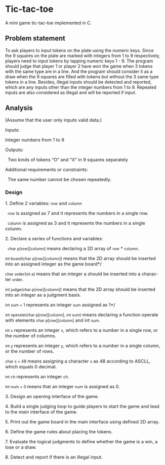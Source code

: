 # Tic-tac-toe
A mini game tic-tac-toe implemented in C.

## Problem statement
To ask players to input tokens on the plate using the numeric keys. Since the 9 squares on the plate are marked with integers from 1 to 9 respectively, players need to input tokens by tapping numeric keys 1 - 9. The program should judge that player 1 or player 2 have won the game when 3 tokens with the same type are in a line. And the program should consider it as a draw when the 9 squares are filled with tokens but without the 3 same type tokens in a line. Besides, illegal inputs should be detected and reported, which are any inputs other than the integer numbers from 1 to 9. Repeated inputs are also considered as illegal and will be reported if input.

## Analysis

<p align="left" style=""><span lang="EN-US" style="font-size:11.0pt;">(Assume that the user only inputs valid data.)</span></p>

<p align="left" style=""><span lang="EN-US" style="font-size:11.0pt;">Inputs: </span></p>

<p align="left" style=""><span lang="EN-US" style="font-size:11.0pt;">Integer numbers from 1 to 9</span></p>

<p align="left" style=""><span lang="EN-US" style="font-size:11.0pt;">Outputs: </span></p>

<p align="left" style=""><span lang="EN-US" style="font-size:11.0pt;"><span style="">&nbsp; </span>Two kinds of
tokens “O” and “X” in 9 squares separately</span></p>

<p align="left" style=""><span lang="EN-US" style="font-size:11.0pt;">Additional requirements or constraints: </span></p>

<p align="left" style=""><span lang="EN-US" style="font-size:11.0pt;"><span style="">&nbsp; </span>The same number
cannot be chosen repeatedly.</span></p>

<h3><span lang="EN-US">Design</span></h3>

<p align="left" style=""><span lang="EN-US" style="font-size:11.0pt;">1. Define 2 variables: </span><span lang="EN-US" style="font-size:9.5pt;">row</span><span lang="EN-US" style="font-size:11.0pt;"> and </span><span lang="EN-US" style="font-size:9.5pt;">column</span><span lang="EN-US" style="font-size:11.0pt;"></span></p>

<p align="left" style=""><span lang="EN-US" style="font-size:11.0pt;"><span style="">&nbsp; </span></span><span lang="EN-US" style="font-size:9.5pt;">row</span><span lang="EN-US" style="font-size:11.0pt;"> is assigned as 7 and it
represents the numbers in a single row.</span></p>

<p align="left" style=""><span lang="EN-US" style="font-size:11.0pt;"><span style="">&nbsp; </span></span><span lang="EN-US" style="font-size:9.5pt;">column</span><span lang="EN-US" style="font-size:11.0pt;"> is assigned as 3 and it
represents the numbers in a single column.</span></p>

<p align="left" style=""><span lang="EN-US" style="font-size:11.0pt;">2. Declare a series of functions and variables:</span></p>

<p align="left" style=""><span lang="EN-US" style="font-size:11.0pt;"><span style="">&nbsp; </span></span><span lang="EN-US" style="font-size:&#10;9.5pt;">char</span><span lang="EN-US" style="font-size:9.5pt;"> p[row][column] </span><span lang="EN-US" style="font-size:&#10;11.0pt;">means declaring a 2D array of </span><span lang="EN-US" style="font-size:9.5pt;">row</span><span lang="EN-US" style="font-size:11.0pt;"> * </span><span lang="EN-US" style="font-size:9.5pt;">column</span><span lang="EN-US" style="font-size:11.0pt;">.</span></p>

<p align="left" style=""><span lang="EN-US" style="font-size:9.5pt;">int</span><span lang="EN-US" style="font-size:9.5pt;"> board(</span><span lang="EN-US" style="font-size:9.5pt;">char</span><span lang="EN-US" style="font-size:9.5pt;"> p[row][column]) </span><span lang="EN-US" style="font-size:11.0pt;">means that the 2D
array should be inserted into an assigned integer as the game board*/</span></p>

<p align="left" style=""><span lang="EN-US" style="font-size:9.5pt;">char</span><span lang="EN-US" style="font-size:9.5pt;"> order(</span><span lang="EN-US" style="font-size:9.5pt;">int</span><span lang="EN-US" style="font-size:9.5pt;"> a) </span><span lang="EN-US" style="font-size:11.0pt;">means that an integer a should be inserted into a
character </span><span lang="EN-US" style="font-size:9.5pt;">order</span><span lang="EN-US" style="font-size:11.0pt;">.</span></p>

<p align="left" style=""><span lang="EN-US" style="font-size:9.5pt;">int</span><span lang="EN-US" style="font-size:9.5pt;"> judge(</span><span lang="EN-US" style="font-size:9.5pt;">char</span><span lang="EN-US" style="font-size:9.5pt;"> p[row][column]) </span><span lang="EN-US" style="font-size:11.0pt;">means that the 2D
array should be inserted into an integer as a judgment basis.</span></p>

<p align="left" style=""><span lang="EN-US" style="font-size:9.5pt;">int</span><span lang="EN-US" style="font-size:9.5pt;"> sum = 1 </span><span lang="EN-US" style="font-size:11.0pt;">represents an integer </span><span lang="EN-US" style="font-size:9.5pt;">sum</span><span lang="EN-US" style="font-size:11.0pt;"> assigned as 1*/</span></p>

<p align="left" style=""><span lang="EN-US" style="font-size:9.5pt;">int</span><span lang="EN-US" style="font-size:9.5pt;"> operate(</span><span lang="EN-US" style="font-size:9.5pt;">char</span><span lang="EN-US" style="font-size:9.5pt;"> p[row][column], </span><span lang="EN-US" style="font-size:9.5pt;">int</span><span lang="EN-US" style="font-size:9.5pt;"> sum) </span><span lang="EN-US" style="font-size:11.0pt;">means declaring a
function operate with elements </span><span lang="EN-US" style="font-size:9.5pt;">char<span style=""> p[row][column]</span></span><span lang="EN-US" style="font-size:11.0pt;"> and int </span><span lang="EN-US" style="font-size:9.5pt;">sum</span><span lang="EN-US" style="font-size:11.0pt;">.</span><span lang="EN-US" style="font-size:9.5pt;"></span></p>

<p align="left" style=""><span lang="EN-US" style="font-size:9.5pt;">int</span><span lang="EN-US" style="font-size:9.5pt;"> x </span><span lang="EN-US" style="font-size:11.0pt;">represents an integer </span><span lang="EN-US" style="font-size:9.5pt;">x</span><span lang="EN-US" style="font-size:11.0pt;">, which refers to a number in a single row, or the
number of columns.</span></p>

<p align="left" style=""><span lang="EN-US" style="font-size:9.5pt;">int</span><span lang="EN-US" style="font-size:9.5pt;"> y </span><span lang="EN-US" style="font-size:11.0pt;">represents an integer</span><span lang="EN-US" style="font-size:9.5pt;"> y</span><span lang="EN-US" style="font-size:11.0pt;">, which refers to a number in a single column, or
the number of rows.</span></p>

<p align="left" style=""><span lang="EN-US" style="font-size:9.5pt;">char</span><span lang="EN-US" style="font-size:9.5pt;"> s = 48 </span><span lang="EN-US" style="font-size:11.0pt;">means assigning a character </span><span lang="EN-US" style="font-size:9.5pt;">s</span><span lang="EN-US" style="font-size:11.0pt;"> as 48 according to ASCLL, which equals 0 decimal.</span><span lang="EN-US" style="font-size:9.5pt;"></span></p>

<p align="left" style=""><span lang="EN-US" style="font-size:9.5pt;">int</span><span lang="EN-US" style="font-size:9.5pt;"> ch </span><span lang="EN-US" style="font-size:11.0pt;">represents an integer </span><span lang="EN-US" style="font-size:9.5pt;">ch</span><span lang="EN-US" style="font-size:11.0pt;">.</span><span lang="EN-US" style="font-size:9.5pt;"></span></p>

<p align="left" style=""><span lang="EN-US" style="font-size:9.5pt;">int</span><span lang="EN-US" style="font-size:9.5pt;"> num = 0 </span><span lang="EN-US" style="font-size:11.0pt;">means that an integer </span><span lang="EN-US" style="font-size:9.5pt;">num</span><span lang="EN-US" style="font-size:11.0pt;"> is assigned as 0.</span></p>

<p align="left" style=""><span lang="EN-US" style="font-size:11.0pt;">3. Design an opening
interface of the game.</span></p>

<p align="left" style=""><span lang="EN-US" style="font-size:11.0pt;">4. Build a single
judging loop to guide players to start the game and lead to the main interface
of the game.</span></p>

<p align="left" style=""><span lang="EN-US" style="font-size:11.0pt;">5. Print out the game
board in the main interface using defined 2D array.</span></p>

<p align="left" style=""><span lang="EN-US" style="font-size:11.0pt;">6. Define the game
rules about placing the tokens.</span></p>

<p align="left" style=""><span lang="EN-US" style="font-size:11.0pt;">7. Evaluate the
logical judgments to define whether the game is a win, a lose or a draw.</span></p>

<p align="left" style=""><span lang="EN-US" style="font-size:11.0pt;">8. Detect and report
if there is an illegal input.</span></p>

